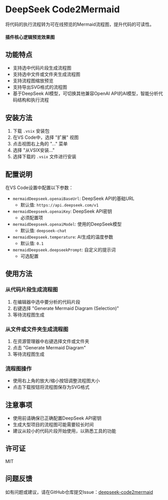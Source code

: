 # DeepSeek Code2Mermaid

将代码的执行流程转为可在线预览的Mermaid流程图，提升代码的可读性。

#### 插件核心逻辑预览效果图
[](https://i-blog.csdnimg.cn/direct/d7beec6e29a94b32ac9de75516563fe1.png)

## 功能特点

- 支持选中代码片段生成流程图
- 支持选中文件或文件夹生成流程图
- 支持流程图缩放预览
- 支持导出SVG格式的流程图
- 基于DeepSeek AI模型，可切换其他兼容OpenAI API的AI模型，智能分析代码结构和执行流程

## 安装方法

1. 下载 `.vsix` 安装包
2. 在VS Code中，选择 "扩展" 视图
3. 点击视图右上角的 "..." 菜单
4. 选择 "从VSIX安装..."
5. 选择下载的 `.vsix` 文件进行安装

## 配置说明

在VS Code设置中配置以下参数：

- `mermaidDeepseek.openaiBaseUrl`: DeepSeek API的基础URL
  - 默认值: `https://api.deepseek.com/v1`
- `mermaidDeepseek.openaiKey`: DeepSeek API密钥
  - 必须配置项
- `mermaidDeepseek.openaiModel`: 使用的DeepSeek模型
  - 默认值: `deepseek-chat`
- `mermaidDeepseek.temperature`: AI生成的温度参数
  - 默认值: `0.1`
- `mermaidDeepseek.deepseekPrompt`: 自定义的提示词
  - 可选配置

## 使用方法

### 从代码片段生成流程图

1. 在编辑器中选中要分析的代码片段
2. 右键选择 "Generate Mermaid Diagram (Selection)"
3. 等待流程图生成

### 从文件或文件夹生成流程图

1. 在资源管理器中右键选择文件或文件夹
2. 点击 "Generate Mermaid Diagram"
3. 等待流程图生成

### 流程图操作

- 使用右上角的放大/缩小按钮调整流程图大小
- 点击下载按钮将流程图保存为SVG格式

## 注意事项

- 使用前请确保已正确配置DeepSeek API密钥
- 生成大型项目的流程图可能需要较长时间
- 建议从较小的代码片段开始使用，以熟悉工具的功能

## 许可证

MIT

## 问题反馈

如有问题或建议，请在GitHub仓库提交Issue：[deepseek-code2mermaid](https://github.com/localSummer/deepseek-code2mermaid)